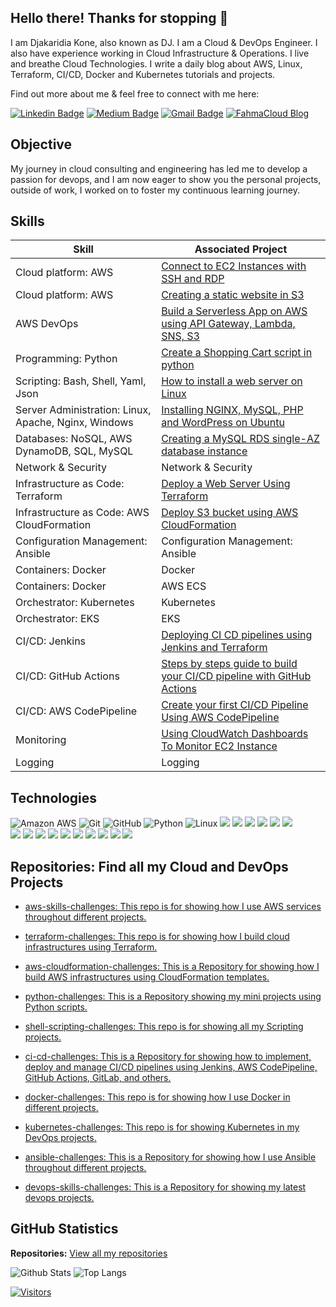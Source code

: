 ##  Hello there! Thanks for stopping 👋

I am Djakaridia Kone, also known as DJ. I am a Cloud & DevOps Engineer. I also have experience working in Cloud Infrastructure & Operations. I live and breathe Cloud Technologies. I write a daily blog about AWS, Linux, Terraform, CI/CD, Docker and Kubernetes tutorials and projects. 

Find out more about me & feel free to connect with me here:


[![Linkedin Badge](https://img.shields.io/badge/-Dj%20Kone-blue?style=flat-square&logo=Linkedin&logoColor=white&link=https://www.linkedin.com/in/djakaridiakone/)](https://www.linkedin.com/in/djakaridiakone/)
[![Medium Badge](https://img.shields.io/badge/DJ.%20Kone-12100E?style=flat-square&logo=medium&logoColor=white&link=https://medium.com/@djakkone)](https://medium.com/@djakkone)
[![Gmail Badge](https://img.shields.io/badge/-djkone2025@gmail.com-c14438?style=flat-square&logo=Gmail&logoColor=white&link=mailto:djkone2025@gmail.com)](mailto:djkone2025@gmail.com)
[![FahmaCloud Blog](https://img.shields.io/badge/-FahmaCloud_Blog-4CAF50?style=flat-square&logo=wordpress&logoColor=white&link=https://www.fahmacloud.com/blog)](https://www.fahmacloud.com/blog)


## Objective


My journey in cloud consulting and engineering has led me to develop a passion for devops, and I am now eager to show you the personal projects, outside of work, I worked on to foster my continuous learning journey.


## Skills


| Skill                                         | Associated Project         |
|-----------------------------------------------|----------------------------|
| Cloud platform: AWS                           | <a href="https://github.com/djcloudking/aws-skills-challenges/blob/main/11_Connect%20to%20EC2%20Instances%20with%20SSH%20and%20RDP/How%20to%20troubleshoot%20EC2%20instances.md">Connect to EC2 Instances with SSH and RDP</a>|                    
| Cloud platform: AWS                          | <a href="https://github.com/djcloudking/aws-skills-challenges/blob/main/10_Creating%20a%20static%20website%20in%20S3/Creating%20a%20static%20website%20in%20S3.md">Creating a static website in S3</a>|
| AWS DevOps                         | <a href="https://medium.com/@djakkone/project-2-build-a-serverless-app-using-api-gateway-lambda-sns-s3-4d77a23b07f3">Build a Serverless App on AWS using API Gateway, Lambda, SNS, S3</a>|
| Programming: Python                           | <a href="https://github.com/djcloudking/python-challenges">Create a Shopping Cart script in python</a>|
| Scripting: Bash, Shell, Yaml, Json            | <a href="https://github.com/djcloudking/shell-scripting/blob/main/Linux/Unix/How%20to%20install%20a%20web%20server%20on%20Linux.pdf">How to install a web server on Linux</a>|
| Server Administration: Linux, Apache, Nginx, Windows         | <a href="https://github.com/djcloudking/devops-challenges/blob/main/Apache%20%26%20Nginx/Readme.md">Installing NGINX, MySQL, PHP and WordPress on Ubuntu</a>|
| Databases: NoSQL, AWS DynamoDB, SQL, MySQL    | <a href="https://medium.com/@djakkone/creating-a-mysql-rds-single-az-database-instance-e747b6145d99"> Creating a MySQL RDS single-AZ database instance</a> |
| Network & Security                            | Network & Security |
| Infrastructure as Code: Terraform             | <a href="https://github.com/djcloudking/terraform-challenges/blob/main/Using%20Terraform%20in%20DevOps/Using%20Terraform%20To%20Deploy%20a%20Web%20Server.md"> Deploy a Web Server Using Terraform </a>|
| Infrastructure as Code: AWS CloudFormation    | <a href="https://github.com/djcloudking/aws-cloudformation/blob/main/Deploy%20S3/How%20To%20Deploy%20S3%20bucket%20using%20AWS%20CloudFormation.md"> Deploy S3 bucket using AWS CloudFormation </a>|
| Configuration Management: Ansible             | Configuration Management: Ansible|
| Containers: Docker                            | Docker   |
| Containers: Docker                            |  AWS ECS   |
| Orchestrator: Kubernetes                      | Kubernetes |
| Orchestrator: EKS                             | EKS |
| CI/CD: Jenkins                                | <a href="https://github.com/djcloudking/ci-cd-challenges/blob/main/Jenkins/Deploying%20CI%20CD%20pipelines%20using%20Jenkins%20and%20Terraform.md">Deploying CI CD pipelines using Jenkins and Terraform </a>  |
| CI/CD: GitHub Actions                         | <a href="https://medium.com/@djakkone/steps-by-steps-guide-to-build-your-ci-cd-pipeline-with-github-actions-d057932e825f">Steps by steps guide to build your CI/CD pipeline with GitHub Actions</a>|  
| CI/CD: AWS CodePipeline                       | <a href="https://github.com/djcloudking/aws-skills-challenges/blob/main/12_AWS%20Codepipeline/Creating%20your%20first%20Pipeline%20between%20S3%20buckets.md"> Create your first CI/CD Pipeline Using AWS CodePipeline </a>  |
| Monitoring                | <a href="https://medium.com/@djakkone/using-cloudwatch-dashboards-to-monitor-ec2-instance-4c46d131be9f">Using CloudWatch Dashboards To Monitor EC2 Instance</a> |
| Logging                                       | Logging |


## Technologies


![Amazon AWS](https://img.shields.io/badge/Amazon%20AWS-232F3E?style=flat-square&logo=amazon-aws)
![Git](https://img.shields.io/badge/-Git-black?style=flat-square&logo=git)
![GitHub](https://img.shields.io/badge/-GitHub-181717?style=flat-square&logo=github)
![Python](https://img.shields.io/badge/-Python-black?style=flat-square&logo=Python)
![Linux](https://img.shields.io/badge/Linux-FCC624?style=flat-square&logo=linux&logoColor=black)
<img src="https://img.shields.io/badge/Terraform-%23623CE4.svg?style=flat-square&logo=terraform&logoColor=white" />
<img src="https://img.shields.io/badge/Ansible-%231A1918.svg?style=flat-square&logo=ansible&logoColor=EE0000"/>
<img src="https://img.shields.io/badge/Jenkins-%232C5263.svg?style=flat-square&logo=jenkins&logoColor=white"/>
<img src="https://img.shields.io/badge/GitHub%20Actions-%232671E5.svg?style=flat-square&logo=github-actions&logoColor=white"/>
<img src="https://img.shields.io/badge/Docker-%232496ED.svg?style=flat-square&logo=docker&logoColor=white" />
<img src="https://img.shields.io/badge/Kubernetes-%23326CE5.svg?style=flat-square&logo=kubernetes&logoColor=white"/> </br>
<img src="https://img.shields.io/badge/Nginx-%23269539.svg?style=flat-square&logo=nginx&logoColor=white"/>
<img src="https://img.shields.io/badge/Apache-%23D22128.svg?style=flat-square&logo=apache&logoColor=white"/>
<img src="https://img.shields.io/badge/Windows-%230078D6.svg?style=flat-square&logo=windows&logoColor=white"/>
<img src="https://img.shields.io/badge/Asana-%2326364A.svg?style=flat-square&logo=asana&logoColor=white" />
<img src="https://img.shields.io/badge/Box-%23004E98.svg?style=flat-square&logo=box&logoColor=white" />
<img src="https://img.shields.io/badge/OneDrive-%234AABE1.svg?style=flat-square&logo=onedrive&logoColor=white" />
<img src="https://img.shields.io/badge/SharePoint-%237276BA.svg?style=flat-square&logo=sharepoint&logoColor=white" />
<img src="https://img.shields.io/badge/Azure%20AD-%230078D6.svg?style=flat-square&logo=microsoft-azure&logoColor=white" />
<img src="https://img.shields.io/badge/HashiCorp%20Vault-%2312BEE3.svg?style=flat-square&logo=vault&logoColor=white" />
<img src="https://img.shields.io/badge/Microsoft%20Office-%23D83B01.svg?style=flat-square&logo=microsoft-office&logoColor=white" />


<!--  ## Certifications

Currently working on few certifications. I will keep you updated. 

<div>
<img src="https://img.shields.io/badge/AWS%20Cloud%20Practitioner-232F3E?style=for-the-badge&logo=amazon-aws&logoColor=FF9900" />
<img src="https://img.shields.io/badge/Azure%20Fundamentals-0089D6?style=for-the-badge&logo=microsoft-azure&logoColor=white" />
<!--  <img src="https://img.shields.io/badge/Linux%20Essentials-231F20?style=for-the-badge&logo=linux&logoColor=FCC624" />  -->
<!--  <img src="https://img.shields.io/badge/AWS%20Solutions%20Architect-232F3E?style=for-the-badge&logo=amazon-aws&logoColor=FF9900" /> -->
</div>


## Repositories: Find all my Cloud and DevOps Projects


- <a href="https://github.com/djcloudking/aws-skills-challenges"> aws-skills-challenges: This repo is for showing how I use AWS services throughout different projects. </a>

- <a href="https://github.com/djcloudking/terraform-challenges"> terraform-challenges: This repo is for showing how I build cloud infrastructures using Terraform. </a>

- <a href="https://github.com/djcloudking/aws-cloudformation"> aws-cloudformation-challenges: This is a Repository for showing how I build AWS infrastructures using CloudFormation templates. </a>

- <a href="https://github.com/djcloudking/python-challenges"> python-challenges: This is a Repository showing my mini projects using Python scripts. </a>

- <a href="https://github.com/djcloudking/shell-scripting"> shell-scripting-challenges: This repo is for showing all my Scripting projects. </a>

- <a href="https://github.com/djcloudking/ci-cd-challenges"> ci-cd-challenges: This is a Repository for showing how to implement, deploy and manage CI/CD pipelines using Jenkins, AWS CodePipeline, GitHub Actions, GitLab, and others. </a>

- <a href="https://github.com/djcloudking/docker-challenges"> docker-challenges: This repo is for showing how I use Docker in different projects. </a>

- <a href="https://github.com/djcloudking/kubernetes-challenges"> kubernetes-challenges: This repo is for showing Kubernetes in my DevOps projects. </a>

- <a href="https://github.com/djcloudking/ansible-challenges"> ansible-challenges: This is a Repository for showing how I use Ansible throughout different projects.</a>

- <a href="https://github.com/djcloudking/devops-skills"> devops-skills-challenges: This is a Repository for showing my latest devops projects. </a>


## GitHub Statistics

**Repositories:** <a href="https://github.com/djcloudking?tab=repositories">View all my repositories</a>



![Github Stats](https://github-readme-stats.vercel.app/api?username=djcloudking&count_private=true&show_icons=true&include_all_commits=true)
![Top Langs](https://github-readme-stats.vercel.app/api/top-langs/?username=djcloudking&hide=TeX&layout=compact)


[![Visitors](https://api.visitorbadge.io/api/visitors?path=djcloudking%2Fdjcloudking&label=VISITORS&countColor=%23263759)](https://visitorbadge.io/status?path=djcloudking%2Fdjcloudking)
